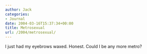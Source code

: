 ```yaml
---
author: Jack
categories:
- Journal
date: 2004-03-16T15:37:34+00:00
title: Metrosexual
url: /2004/metrosexual/
---
```


I just had my eyebrows waxed. Honest. Could I be any more metro?